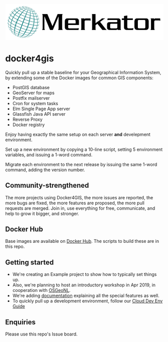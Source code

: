 [![Merkator logo](logo.png)](https://www.merkator.com/)

# docker4gis

Quickly pull up a stable baseline for your Geographical Information System, by extending some of the Docker images for common GIS components:

- PostGIS database
- GeoServer for maps
- Postfix mailserver
- Cron for system tasks
- Elm Single Page App server
- Glassfish Java API server
- Reverse Proxy
- Docker registry

Enjoy having exactly the same setup on each server __and__ develepment environment.

Set up a new environment by copying a 10-line script, setting 5 environment variables, and issuing a 1-word command.

Migrate each environment to the next release by issuing the same 1-word command, adding the version number.

## Community-strengthened

The more projects using Docker4GIS, the more issues are reported, the more bugs are fixed, the more features are proposed, the more pull requests are merged.
Join in, use everything for free, communicate, and help to grow it bigger, and stronger.

## Docker Hub

Base images are available on [Docker Hub](https://hub.docker.com/u/docker4gis). The scripts to build these are in this repo.

## Getting started

- We're creating an Example project to show how to typically set things up.
- Also, we're planning to host an introductory workshop in Apr 2019, in cooperation with [OSGeoNL](https://osgeo.nl/).
- We're adding [documentation](docs/index.md) explaining all the special features as well.
- To quickly pull up a development environment, follow our [Cloud Dev Env Guide](docs/clouddevenv.md)

## Enquiries

Please use this repo's Issue board.
